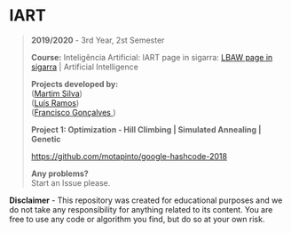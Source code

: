 # IART

> **2019/2020** - 3rd Year, 2st Semester
>
> **Course:** Inteligência Artificial: IART page in sigarra: [LBAW page in sigarra](https://sigarra.up.pt/feup/pt/ucurr_geral.ficha_uc_view?pv_ocorrencia_id=272742) | Artificial Intelligence
>
> **Projects developed by:**\
> ([Martim Silva](https://github.com/motapinto))\
> ([Luís Ramos](https://github.com/luispramos))\
> ([Francisco Gonçalves ](https://github.com/kiko-g))
>
> **Project 1: Optimization - Hill Climbing | Simulated Annealing | Genetic**
>
> https://github.com/motapinto/google-hashcode-2018
>
>
> **Any problems?**\
> Start an Issue please.

**Disclaimer** - This repository was created for educational purposes and we do not take any responsibility for anything related to its content. You are free to use any code or algorithm you find, but do so at your own risk.